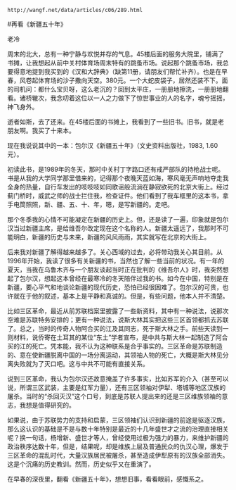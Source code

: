 `http://wangf.net/data/articles/c06/289.html`

#再看《新疆五十年》

老冷

周末的北大，总有一种宁静与欢悦并存的气息。45楼后面的服务大院里，铺满了书摊，让我想起从前中关村体育场周末特有的跳蚤市场。说起那个跳蚤市场，我总要得意地提到我买到的《汉和大辞典》（缺第11册，请朋友们帮忙补齐）。也是在早春，风卷起体育场的沙子撒向天空。380元。一个大蛇皮袋子，居然还装不下。面的司机问：都什么宝贝呀，这么老沉的？回到太平庄，一册册地擦洗，一册册地翻看。诸桥辙次，我念叨着这位以一人之力做下了惊世事业的人的名字，魂兮摇摇，神飞身外。 

逝者如斯，去了还来。在45楼后面的书摊上，我看到了一些旧书。旧书，就是老朋友啊。我买了十来本。 

现在我说说其中的一本：包尔汉《新疆五十年》（文史资料出版社，1983, 1.60 元）。 

初读此书，是1989年的冬天，那时中关村丁字路口还有戒严部队的持枪战士呢。书是从我的大学同学那里借来的，记得那个夜晚天蓝如海，寒风毫无声响地夺走我全身的热量，自行车发出的吱吱吱如同歌谣般流淌在静寂欲死的北京大街上。经过蓟门桥时，威武之师的战士拦住我，检查证件。他们看到了我车框里的这本书，拿手电筒照照，新、疆、五、十、年，嗯，是写新疆的。走吧。 

那个冬季我的心情不可能凝定在新疆的历史上。但，还是读了一遍，印象就是包尔汉当过新疆主席，是给维吾尔改定现在这个名称的人。新疆太遥远了，我那时不可能明白，新疆的历史与未来，新疆的风风雨雨，其实就写在北京的大街上。 

后来我对新疆了解得越来越多了。关心西域的过去，必将带动我关心其目前。从1996年开始，我读了很多有关新疆的书，当然也了解一些当前的状况。有一年的夏天，当我在乌鲁木齐与一个朋友谈起当时正在批判的《维吾尔人》时，我突然想起了包尔汉，想起这本曾经在最寒冷的冬天陪伴过我的书。如今在中国，特别是在新疆，要心平气和地谈论新疆的现代历史，恐怕已经很困难了。包尔汉的可贵，也许就在于他的叙述，基本上是平静和真诚的。但是，有些问题，他本人并不清楚。 

比如三区革命，最近从前苏联档案里披露了一些新资料，其中有一种说法，说那次空难是苏联特务安排的；更有一种说法，说斯大林其实把这些三区首领都抓去苏联了。总之，当时的传奇人物阿合买的江及其同志，死于斯大林之手。前些天读到一则材料，说侨寄在土耳其的某位“东土”学者宣布，是中共与斯大林一起制造了阿合买的江的死亡。凭本能，我不认为这种联系是合乎事实的。三区革命是苏联制造的、意在使新疆脱离中国的一场分离运动，其领袖人物的死亡，大概是斯大林见分离失败就为了灭口吧。这与中共不可能有直接关系。 

说到三区革命，我认为包尔汉还故意掩盖了许多事实，比如苏军的介入（甚至可以说，所谓三区武装，主要是红军力量），还有三区领袖对伊犁、塔城等地区汉族的屠杀。当时的“杀回灭汉”这个口号，到底是苏联人提出来的还是三区维族领袖的意志，我想是值得研究的。 

如果说，由于苏联势力的支持和启蒙，三区领袖们认识到新疆的前途是驱逐汉族，那么这认识的基础是不是与数十年特别是最近的十几年盛世才之流的治理直接相关呢？换一句话，杨增新、盛世才等人，曾经使用过极为强力的暴力，来维护新疆的政治秩序达数十年，但是，结果呢，却是维族上层及普通民众的仇汉心理，爆发于三区革命的混乱时代，大量汉族居民被屠杀，甚至造成伊犁原有的汉族全部消失。这是个沉痛的历史教训。然而，历史似乎又在重演了。 

在早春的深夜里，翻看《新疆五十年》，想想旧事，看看眼前，感慨系之。 